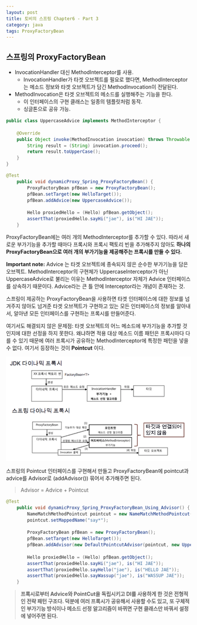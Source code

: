 ```yaml
---
layout: post
title: 토비의 스프링 Chapter6 - Part 3
category: java
tags: ProxyFactoryBean
---
```


## 스프링의 ProxyFactoryBean

- InvocationHandler 대신 MethodInterceptor를 사용.
  - InvocationHandler가 타겟 오브젝트를 필요로 했다면, MethodInterceptor는 메소드 정보와 타겟 오브젝트가 담긴 MethodInvocation이 전달된다.
- MethodInvocation은 타겟 오브젝트의 메소드를 실행해주는 기능을 한다.
  - 이 인터페이스의 구현 클래스는 일종의 템플릿처럼 동작.
  - 싱글톤으로 공유 가능.

```java
public class UppercaseAdvice implements MethodInterceptor {

    @Override
    public Object invoke(MethodInvocation invocation) throws Throwable {
        String result = (String) invocation.proceed();
        return result.toUpperCase();
    }
}
```

```java
@Test
    public void dynamicProxy_Spring_ProxyFactoryBean() {
        ProxyFactoryBean pfBean = new ProxyFactoryBean();
        pfBean.setTarget(new HelloTarget());
        pfBean.addAdvice(new UppercaseAdvice());

        Hello proxiedHello = (Hello) pfBean.getObject();
        assertThat(proxiedHello.sayHi("jae"), is("HI JAE"));
    }
```


ProxyFactoryBean에는 여러 개의 MethodInterceptor를 추가할 수 있다. 따라서 새로운 부가기능을 추가할 때마다 프록시와 프록시 팩토리 빈을 추가해주지 않아도 **하나의 ProxyFactoryBean으로 여러 개의 부가기능을 제공해주는 프록시를 만들 수 있다.**

**Important note:**
Advice 는 타겟 오브젝트에 종속되지 않은 순수한 부가기능을 담은 오브젝트. MethodInterceptor의 구현체가 UppercaseInterceptor가 아닌 UppercaseAdvice로 불리는 이유는 MethodInterceptor 자체가 Advice 인터페이스를 상속하기 때문이다. Advice라는 큰 틀 안에 Interceptor라는 개념이 존재하는 것.

스프링이 제공하는 ProxyFactoryBean을 사용하면 타겟 인터페이스에 대한 정보를 넘겨주지 않아도 넘겨준 타겟 오브젝트가 구현하고 있는 모든 인터페이스의 정보를 알아내서, 알아낸 모든 인터페이스를 구현하는 프록시를 만들어준다.

여기서도 해결되지 않은 문제점: 타겟 오브젝트의 어느 메소드에 부가기능을 추가할 것인지에 대한 선정을 하지 못한다. 왜냐하면 적용 대상 메소드 이름 패턴은 프록시마다 다를 수 있기 때문에 여러 프록시가 공유하는 MethodInterceptor에 특정한 패턴을 넣을 수 없다. 여기서 등장하는 것이 **Pointcut** 이다.

![Spring Dynamic Proxy - Advice and PointCut](/assets/img/spring-dynamic-proxy.png)

스프링의 Pointcut 인터페이스를 구현해서 만들고 ProxyFactoryBean에 pointcut과 advice를 Advisor로 (addAdvisor()) 묶어서 추가해주면 된다.
> Advisor = Advice + Pointcut

```java
@Test
    public void dynamicProxy_Spring_ProxyFactoryBean_Using_Advisor() {
        NameMatchMethodPointcut pointcut = new NameMatchMethodPointcut();
        pointcut.setMappedName("say*");

        ProxyFactoryBean pfBean = new ProxyFactoryBean();
        pfBean.setTarget(new HelloTarget());
        pfBean.addAdvisor(new DefaultPointcutAdvisor(pointcut, new UppercaseAdvice()));

        Hello proxiedHello = (Hello) pfBean.getObject();
        assertThat(proxiedHello.sayHi("jae"), is("HI JAE"));
        assertThat(proxiedHello.sayHello("jae"), is("HELLO JAE"));
        assertThat(proxiedHello.sayWassup("jae"), is("WASSUP JAE"));
    }
```


>**프록시로부터 Advice와 PointCut을 독립시키고 DI를 사용하게 한 것은 전형적인 전략 패턴 구조다. 덕분에 여러 프록시가 공유해서 사용할 수도 있고, 또 구체적인 부가기능 방식이나 메소드 선정 알고리즘이 바뀌면 구현 클래스만 바꿔서 설정에 넣어주면 된다.**
